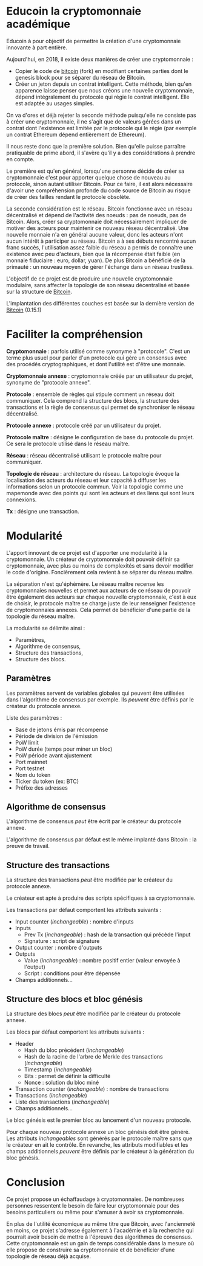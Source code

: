 # Educoin la cryptomonnaie académique

Educoin à pour objectif de permettre la création d'une cryptomonnaie innovante
à part entière.

Aujourd'hui, en 2018, il existe deux manières de créer une cryptomonnaie :
- Copier le code de [bitcoin](https://github.com/bitcoin/bitcoin) (fork) en modifiant certaines
parties dont le genesis block pour se séparer du réseau de Bitcoin.
- Créer un jeton depuis un contrat intelligent. Cette méthode, bien qu'en apparence
laisse penser que nous créons une nouvelle cryptomonnaie, dépend intégralement
du protocole qui régie le contrat intelligent. Elle est adaptée au usages simples.

On va d'ores et déjà rejeter la seconde méthode puisqu'elle ne consiste pas à créer une cryptomonnaie,
il ne s'agit que de valeurs gérées dans un contrat dont l'existence est limitée par
le protocole qui le régie (par exemple un contrat Ethereum dépend entièrement de Ethereum).

Il nous reste donc que la première solution. Bien qu'elle puisse parraître pratiquable de prime abord,
il s'avère qu'il y a des considérations à prendre en compte.

Le première est qu'en général, lorsqu'une personne décide de créer sa cryptomonnaie c'est
pour apporter quelque chose de nouveau au protocole, sinon autant utiliser Bitcoin.
Pour ce faire, il est alors nécessaire d'avoir une compréhension profonde du code
source de Bitcoin au risque de créer des failles rendant le protocole obsolète.

La seconde considération est le réseau. Bitcoin fonctionne avec un réseau décentralisé et
dépend de l'activité des noeuds : pas de noeuds, pas de Bitcoin. Alors, créer sa cryptomonnaie
doit nécessairement impliquer de motiver des acteurs pour maintenir ce nouveau
réseau décentralisé. Une nouvelle monnaie n'a en général aucune valeur, donc
les acteurs n'ont aucun intérêt à participer au réseau. Bitcoin a à ses débuts
rencontré aucun franc succès, l'utilisation assez faible du réseau a permis de
connaître une existence avec peu d'acteurs, bien que la récompense était
faible (en monnaie fiduciaire : euro, dollar, yuan). De plus Bitcoin a bénéficié de la primauté :
un nouveau moyen de gérer l'échange dans un réseau trustless.

L'objectif de ce projet est de produire une nouvelle cryptomonnaie modulaire,
sans affecter la topologie de son réseau décentralisé et basée
sur la structure de [Bitcoin](https://bitcoin.org/bitcoin.pdf).

L'implantation des différentes couches est basée sur la dernière version de
[Bitcoin](https://github.com/bitcoin/bitcoin) (0.15.1)

# Faciliter la compréhension

**Cryptomonnaie** : parfois utilisé comme synonyme à "protocole". C'est un terme plus
usuel pour parler d'un protocole qui gère un consensus avec des procédés
cryptographiques, et dont l'utilité est d'être une monnaie.

**Cryptomonnaie annexe** : cryptomonnaie créée par un utilisateur du projet, synonyme de "protocole annexe".

**Protocole** : ensemble de règles qui stipule comment un réseau doit communiquer. Cela
comprend la structure des blocs, la structure des transactions et la règle de
consensus qui permet de synchroniser le réseau décentralisé.

**Protocole annexe** : protocole créé par un utilisateur du projet.

**Protocole maître** : désigne le configuration de base du protocole du projet. Ce
sera le protocole utilisé dans le réseau maître.

**Réseau** : réseau décentralisé utilisant le protocole maître pour communiquer.

**Topologie de réseau** : architecture du réseau. La topologie évoque la localisation
des acteurs du réseau et leur capacité à diffuser les informations selon un protocole
commun. Voir la topologie comme une mapemonde avec des points qui sont les acteurs
et des liens qui sont leurs connexions.

**Tx** : désigne une transaction.

# Modularité

L'apport innovant de ce projet est d'apporter une modularité à la cryptomonnaie.
Un créateur de cryptomonnaie doit pouvoir définir sa cryptomonnaie,
avec plus ou moins de complexités et sans devoir modifier le code d'origine.
Foncièrement cela revient à se séparer du réseau maître.

La séparation n'est qu'éphémère. Le réseau maître recense les cryptomonnaies
nouvelles et permet aux acteurs de ce réseau de pouvoir être également
des acteurs sur chaque nouvelle cryptomonnaie, c'est à eux de choisir, le protocole maître se
charge juste de leur renseigner l'existence de cryptomonnaies annexes.
Cela permet de bénéficier d'une partie de la topologie du réseau maître.

La modularité se délimite ainsi :
- Paramètres,
- Algorithme de consensus,
- Structure des transactions,
- Structure des blocs.

## Paramètres

Les paramètres servent de variables globales qui peuvent être utilisées dans l'algorithme
de consensus par exemple. Ils _peuvent_ être définis par le créateur du protocole annexe.

Liste des paramètres :
- Base de jetons émis par récompense
- Période de division de l'émission
- PoW limit
- PoW durée (temps pour miner un bloc)
- PoW période avant ajustement
- Port mainnet
- Port testnet
- Nom du token
- Ticker du token (ex: BTC)
- Préfixe des adresses

## Algorithme de consensus

L'algorithme de consensus _peut_ être écrit par le créateur du protocole annexe.

L'algorithme de consensus par défaut est le même implanté dans Bitcoin : la preuve
de travail.

## Structure des transactions

La structure des transactions _peut_ être modifiée par le créateur du protocole annexe.

Le créateur est apte à produire des scripts spécifiques à sa cryptomonnaie.

Les transactions par défaut comportent les attributs suivants :
- Input counter (_inchangeable_) : nombre d'inputs
- Inputs
  - Prev Tx (_inchangeable_) : hash de la transaction qui précède l'input
  - Signature : script de signature
- Output counter : nombre d'outputs
- Outputs
  - Value (_inchangeable_) : nombre positif entier (valeur envoyée à l'output)
  - Script : conditions pour être dépensée
- Champs additionnels...

## Structure des blocs et bloc génésis

La structure des blocs _peut_ être modifiée par le créateur du protocole annexe.

Les blocs par défaut comportent les attributs suivants :
- Header
  - Hash du bloc précédent (_inchangeable_)
  - Hash de la racine de l'arbre de Merkle des transactions (_inchangeable_)
  - Timestamp (_inchangeable_)
  - Bits : permet de définir la difficulté
  - Nonce : solution du bloc miné
- Transaction counter (_inchangeable_) : nombre de transactions
- Transactions (_inchangeable_)
 - Liste des transactions (_inchangeable_)
- Champs additionnels...

Le bloc génésis est le premier bloc au lancement d'un nouveau protocole.

Pour chaque nouveau protocole annexe un bloc génésis doit être généré. Les attributs
_inchangeables_ sont générés par le protocole maître sans que le créateur en ait
le contrôle. En revanche, les attributs modifiables et les champs additionnels
_peuvent_ être définis par le créateur à la génération du bloc génésis.

# Conclusion

Ce projet propose un échaffaudage à cryptomonnaies. De nombreuses personnes ressentent le besoin
de faire leur cryptomonnaie pour des besoins particuliers ou même pour s'amuser à
avoir sa cryptomonnaie.

En plus de l'utilité économique au même titre que Bitcoin, avec l'ancienneté en moins,
ce projet s'adresse également à l'académie et à la recherche qui pourrait avoir
besoin de mettre à l'épreuve des algorithmes de consensus. Cette cryptomonnaie
est un gain de temps considérable dans la mesure où elle propose de construire
sa cryptomonnaie et de bénéficier d'une topologie de réseau déjà acquise.
